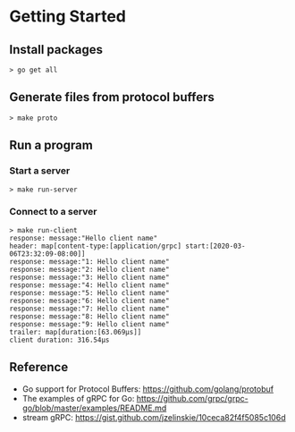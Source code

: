 # Getting Started
## Install packages
```
> go get all
```

## Generate files from protocol buffers
```
> make proto
```

## Run a program
### Start a server
```
> make run-server
```

### Connect to a server
```
> make run-client
response: message:"Hello client name"
header: map[content-type:[application/grpc] start:[2020-03-06T23:32:09-08:00]]
response: message:"1: Hello client name"
response: message:"2: Hello client name"
response: message:"3: Hello client name"
response: message:"4: Hello client name"
response: message:"5: Hello client name"
response: message:"6: Hello client name"
response: message:"7: Hello client name"
response: message:"8: Hello client name"
response: message:"9: Hello client name"
trailer: map[duration:[63.069µs]]
client duration: 316.54µs
```

## Reference
- Go support for Protocol Buffers: https://github.com/golang/protobuf
- The examples of gRPC for Go: https://github.com/grpc/grpc-go/blob/master/examples/README.md
- stream gRPC: https://gist.github.com/jzelinskie/10ceca82f4f5085c106d
